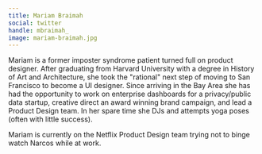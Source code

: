 ```yaml
---
title: Mariam Braimah
social: twitter
handle: mbraimah_
image: mariam-braimah.jpg
---
```


Mariam is a former imposter syndrome patient turned full on product designer. After graduating from Harvard University with a degree in History of Art and Architecture, she took the "rational" next step of moving to San Francisco to  become a UI designer. Since arriving in the Bay Area she has had the opportunity to work on enterprise dashboards for a privacy/public data startup, creative direct an award winning brand campaign, and lead a Product Design team. In her spare time she DJs and attempts yoga poses (often with little success).

Mariam is currently on the Netflix Product Design team trying not to binge watch Narcos while at work.